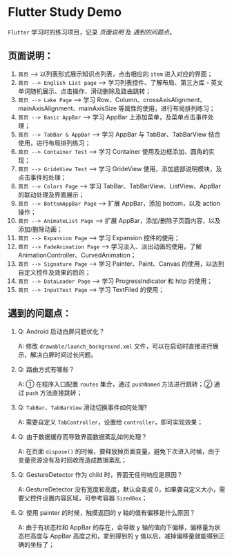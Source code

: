 # Flutter Study Demo

 `Flutter` 学习时的练习项目，记录 _*页面说明*_ 及 _*遇到的问题点*_。

## 页面说明：

1. `首页` --> 以列表形式展示知识点列表，点击相应的 `item` 进入对应的界面；
2. `首页 --> English List page` --> 学习列表控件、了解布局、第三方库 - 英文单词随机展示、点击操作、滑动删除及路由跳转；
3. `首页 --> Lake Page` --> 学习 Row、Column、crossAxisAlignment、mainAxisAlignment、mainAxisSize 等属性的使用，进行布局排列练习；
4. `首页 --> Basic AppBar` --> 学习 AppBar 上添加菜单，及菜单点击事件处理；
5. `首页 --> TabBar & AppBar` --> 学习 AppBar 与 TabBar、TabBarView 结合使用，进行布局排列练习；
6. `首页 --> Container Test` --> 学习 Container 使用及边框添加、圆角的实现；
7. `首页 --> GrideView Test` --> 学习 GrideView 使用，添加底部说明模块，及点击事件的处理；
8. `首页 --> Colors Page` --> 学习 TabBar、TabBarView、ListView、AppBar 的联动处理及界面展示；
9. `首页 --> BottomAppBar Page` --> 扩展 AppBar，添加 bottom，以及 action 操作；
10. `首页 --> AnimateList Page` --> 扩展 AppBar，添加/删除子页面内容，以及添加/删除动画；
11. `首页 --> Expansion Page` --> 学习 Expansion 控件的使用；
12. `首页 --> FadeAnimation Page` --> 学习淡入、淡出动画的使用，了解 AnimationController、CurvedAnimation；
13. `首页 --> Signature Page` --> 学习 Painter、Paint、Canvas 的使用，以达到自定义控件及效果的目的；
14. `首页 --> DataLoader Page` --> 学习 ProgressIndicator 和 http 的使用；
15. `首页 --> InputTest Page` -->  学习 TextFiled 的使用；


## 遇到的问题点：

1. Q: Android 启动白屏问题优化？

	A: 修改 `drawable/launch_background.xml` 文件，可以在启动时直接进行展示，解决白屏时间过长问题。

2. Q: 路由方式有哪些？

	A: ① 在程序入口配置 `routes` 集合，通过 `pushNamed` 方法进行跳转；② 通过 `push` 方法直接跳转；


3. Q: `TabBar`、`TabBarView` 滑动切换事件如何处理?

	A: 需要自定义 `TabController`，设置给 `controller`，即可实现效果；


4. Q: 由于数据缓存而导致界面数据紊乱如何处理？

	A: 在页面 `dispose()` 的时候，要释放掉页面变量，避免下次进入时候，由于变量资源没有及时回收而造成数据紊乱；


5. Q: GestureDetector 作为 child 时，界面无任何响应是原因？

	A: GestureDetector 没有宽度和高度，默认会变成 0，如果要自定义大小，需要父控件设置内容区域，可参考容器 `SizedBox`；

6. Q: 使用 painter 的时候，触摸返回的 y 轴的值有偏移是什么原因？

	A: 由于有状态栏和 AppBar 的存在，会导致 y 轴的值向下偏移，偏移量为状态栏高度与 AppBar 高度之和，拿到得到的 y 值以后，减掉偏移量就能得到正确的坐标了；